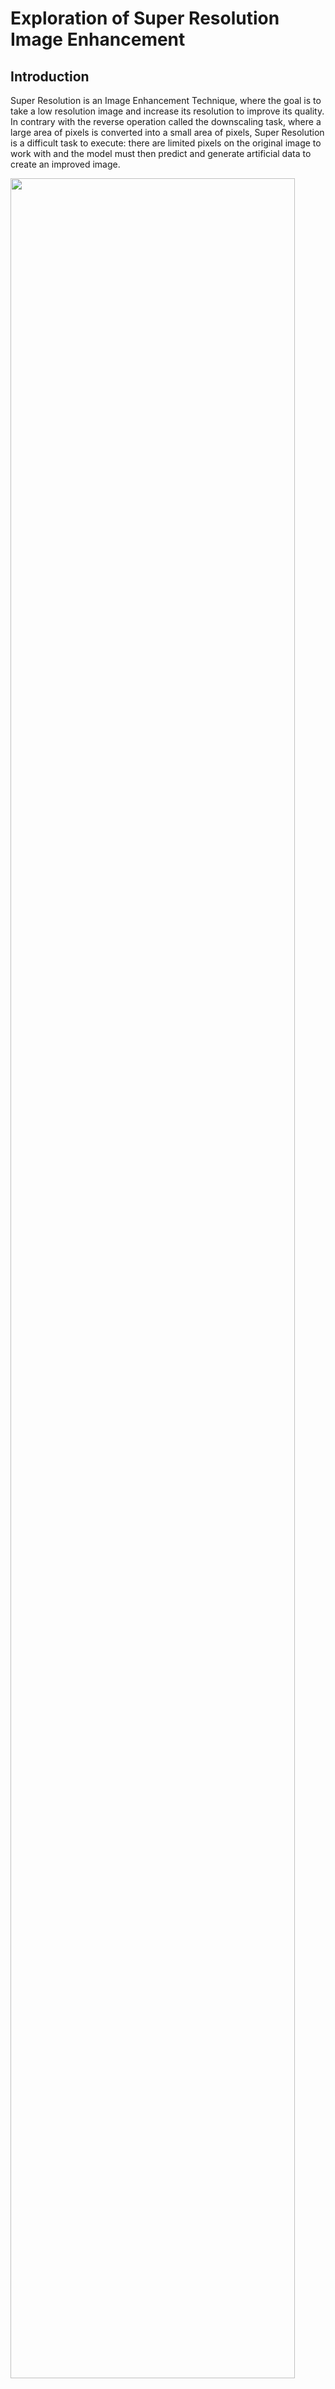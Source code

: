 # Exploration of Super Resolution Image Enhancement

## Introduction
Super Resolution is an Image Enhancement Technique, where the goal is to take a low resolution image and increase its resolution to improve its quality. In contrary with the reverse operation called the downscaling task, where a large area of pixels is converted into a small area of pixels, Super Resolution is a difficult task to execute: there are limited pixels on the original image to work with and the model must then predict and generate artificial data to create an improved image. 

<img width="95%" src="https://miro.medium.com/v2/resize:fit:640/format:webp/1*W_ioPRwCxM464cVGvb7eGQ.png">

**This project serves to explore different types of super-resolution models and understand the feasibility of deploying such models into laboratory systems.**

## Motivation
Super Resolution plays a critical role in various fields for restoring old images to learn more about the history of our world, analyzing satellite images to create improved maps, and analyzing microscopic organisms in medical diagnoses. As technological and scientific advancements continue to improve, there is an increase in demand for image enhancement tools: the aid of AI in enhancing images helps play a pivotal role for decreasing the costs of developing advanced microscopes, telescopes, and cameras.

## Methods
For this project, I explored two different types of models that have played a revolutionary role in the Super Resolution field: GAN models and Diffusion models. I specifically chose the Real-ESRGAN model and Diffusion model because they were the best models for their respective models from my research. Here is a brief list of facts about each model.

**GAN Model**
- A Generator and a Discriminator compete against each other in hopes of boosting performance mutually
- Generator generates fake images using noise (all at once) to fool the Discriminator
- Discriminator tries to guess the real image between the generated image and the actual image
- May not produce the best results if the Discriminator or the Generator is not effective enough 
- **Real-ESRGAN:** has a powerful discriminator in contrary to other GAN models

<img width="80%" src="https://media.discordapp.net/attachments/492533276808970242/1270408200029732864/gan_model.png?ex=66b39755&is=66b245d5&hm=3a84a4a103fe87f330818e449c3c85dfe15e9489471e8ac5333f0bea730406b9&=&format=webp&quality=lossless">

**Diffusion Model**
- A type of generator
- Adds and removes noise from the original image at a slower rate
  - Better method than GAN Model generator since it gives model time to learn complex patterns
- Adjusts loss to make sure the image is as high quality as possible
<img width="80%" src="https://media.discordapp.net/attachments/492533276808970242/1270410104205873152/diffusion_model.png?ex=66b3991b&is=66b2479b&hm=3fa9e53357f624cae715492e2c1a9b1884aebb7c6b0d7f8126d196c7589acdcc&=&format=webp&quality=lossless">

- **SUPIR:**
  - There is an attached text prompt option to help guide the model to the correct output
    - Can plug in a Multi-Modal Large Language Model
  - Extremely computationally expensive, and the model is very large

## Results

| Input Image | Real-ESRGAN | SUPIR (with prompt) | SUPIR (without prompt) |
|-|-|-|-|
|<img width="120%" src="https://media.discordapp.net/attachments/492533276808970242/1270417960921726997/bus_stop_better.png?ex=66b3a06d&is=66b24eed&hm=80ea03b7b7a4d1e2f25ac5f1680cf6af1b36aaf3d9ed488342ac28b5ed1dc12b&=&format=webp&quality=lossless">|<img width="93%" src="https://media.discordapp.net/attachments/492533276808970242/1270415773634138254/image.png?ex=66b39e63&is=66b24ce3&hm=0ee2fea6d53dd1dda46508867e8a7def446f0ccd61c82d4a362e637b7ac20cc1&=&format=webp&quality=lossless&width=707&height=611">|<img width="100%" src="https://media.discordapp.net/attachments/492533276808970242/1270417960271482900/bus_stop_prompt.png?ex=66b3a06c&is=66b24eec&hm=29256342494f1d8f6d871713d4095d41e17b76ca0b2856e3b44a2caa6a6dfa4d&=&format=webp&quality=lossless">|<img width="100%" src="https://media.discordapp.net/attachments/492533276808970242/1270417959923224709/bus_stop_no_prompt.png?ex=66b3a06c&is=66b24eec&hm=fca91740646dc6af42fe61fe81154911ec24a68fe8a8b18f1a5e01eddcdf84a4&=&format=webp&quality=lossless">







